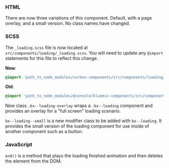 ### HTML

There are now three variations of this component. Default, with a page overlay, and a small version.
No class names have changed.

### SCSS

The `_loading.scss` file is now located at `src/components/loading/_loading.scss`. You will need to update any `@import` statements for this file to reflect this change.

**New**:

```scss
@import 'path_to_node_modules/carbon-components/src/components/loading/loading';
```

**Old**:

```scss
@import 'path_to_node_modules/@console/bluemix-components/src/components/loading/loading';
```

New class `.bx--loading-overlay` wraps a `.bx--loading` component and provides an overlay for a "full screen" loading scenario.

`bx--loading--small` is a new modifier class to be added with `bx--loading`. It provides the small version of the loading component for use inside of another component such as a button.

### JavaScript

`end()` is a method that plays the loading finished animation and then deletes the element from the DOM.
